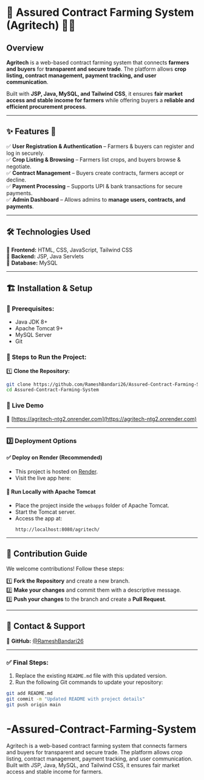 
# 📌 Assured Contract Farming System (Agritech) 🌾📜

## Overview  
**Agritech** is a web-based contract farming system that connects **farmers and buyers** for **transparent and secure trade**. The platform allows **crop listing, contract management, payment tracking, and user communication**.  

Built with **JSP, Java, MySQL, and Tailwind CSS**, it ensures **fair market access and stable income for farmers** while offering buyers a **reliable and efficient procurement process**.  

---

## ✨ Features 🚀  
✅ **User Registration & Authentication** – Farmers & buyers can register and log in securely.  
✅ **Crop Listing & Browsing** – Farmers list crops, and buyers browse & negotiate.  
✅ **Contract Management** – Buyers create contracts, farmers accept or decline.  
✅ **Payment Processing** – Supports UPI & bank transactions for secure payments.  
✅ **Admin Dashboard** – Allows admins to **manage users, contracts, and payments**.  

---

## 🛠 Technologies Used  
🔹 **Frontend:** HTML, CSS, JavaScript, Tailwind CSS  
🔹 **Backend:** JSP, Java Servlets  
🔹 **Database:** MySQL  

---

## 🏗 Installation & Setup  

### 🔹 Prerequisites:  
- Java JDK 8+  
- Apache Tomcat 9+  
- MySQL Server  
- Git  

### 📌 Steps to Run the Project:  

1️⃣ **Clone the Repository:**  
```sh
git clone https://github.com/RameshBandari26/Assured-Contract-Farming-System.git
cd Assured-Contract-Farming-System
```

### 🚀 **Live Demo**

🔗 [https://agritech-ntg2.onrender.com](https://agritech-ntg2.onrender.com)

---

### 3️⃣ **Deployment Options**

#### ✅ **Deploy on Render (Recommended)**  
- This project is hosted on [Render](https://render.com).  
- Visit the live app here:  



#### 🧪 **Run Locally with Apache Tomcat**  
- Place the project inside the `webapps` folder of Apache Tomcat.  
- Start the Tomcat server.  
- Access the app at:  
  ```
  http://localhost:8080/agritech/
  ```

---

## 🤝 Contribution Guide  
We welcome contributions! Follow these steps:  

1️⃣ **Fork the Repository** and create a new branch.  
2️⃣ **Make your changes** and commit them with a descriptive message.  
3️⃣ **Push your changes** to the branch and create a **Pull Request**.  

---

## 📩 Contact & Support  
🔹 **GitHub:** [@RameshBandari26](https://github.com/RameshBandari26)  

---

### ✅ Final Steps:
1. Replace the existing `README.md` file with this updated version.  
2. Run the following Git commands to update your repository:  
```sh
git add README.md  
git commit -m "Updated README with project details"  
git push origin main  
```

# -Assured-Contract-Farming-System
Agritech is a web-based contract farming system that connects farmers and buyers for transparent and secure trade. The platform allows crop listing, contract management, payment tracking, and user communication. Built with JSP, Java, MySQL, and Tailwind CSS, it ensures fair market access and stable income for farmers.

